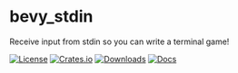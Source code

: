 # bevy_stdin

Receive input from stdin so you can write a terminal game!

[![License](https://img.shields.io/badge/license-MIT%2FApache-blue.svg)](https://github.com/bevyengine/bevy#license)
[![Crates.io](https://img.shields.io/crates/v/bevy_stdin.svg)](https://crates.io/crates/bevy_stdin)
[![Downloads](https://img.shields.io/crates/d/bevy_stdin.svg)](https://crates.io/crates/bevy_stdin)
[![Docs](https://docs.rs/bevy_stdin/badge.svg)](https://docs.rs/bevy_stdin/latest/bevy_stdin/)
